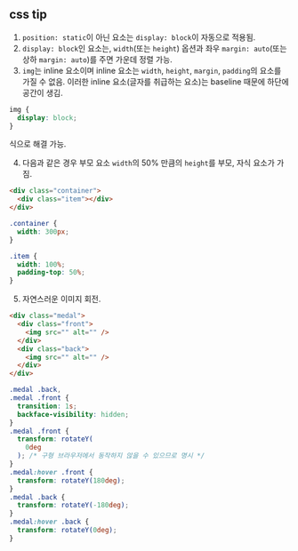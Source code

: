 ## css tip

1. `position: static`이 아닌 요소는 `display: block`이 자동으로 적용됨.
2. `display: block`인 요소는, `width`(또는 `height`) 옵션과 좌우 `margin: auto`(또는 상하 `margin: auto`)를 주면 가운데 정렬 가능.
3. `img`는 inline 요소이며 inline 요소는 `width`, `height`, `margin`, `padding`의 요소를 가질 수 없음. 이러한 inline 요소(글자를 취급하는 요소)는 baseline 때문에 하단에 공간이 생김.

```css
img {
  display: block;
}
```

식으로 해결 가능.

4. 다음과 같은 경우 부모 요소 `width`의 50% 만큼의 `height`를 부모, 자식 요소가 가짐.

```html
<div class="container">
  <div class="item"></div>
</div>
```

```css
.container {
  width: 300px;
}

.item {
  width: 100%;
  padding-top: 50%;
}
```

5. 자연스러운 이미지 회전.

```html
<div class="medal">
  <div class="front">
    <img src="" alt="" />
  </div>
  <div class="back">
    <img src="" alt="" />
  </div>
</div>
```

```css
.medal .back,
.medal .front {
  transition: 1s;
  backface-visibility: hidden;
}
.medal .front {
  transform: rotateY(
    0deg
  ); /* 구형 브라우저에서 동작하지 않을 수 있으므로 명시 */
}
.medal:hover .front {
  transform: rotateY(180deg);
}
.medal .back {
  transform: rotateY(-180deg);
}
.medal:hover .back {
  transform: rotateY(0deg);
}
```
